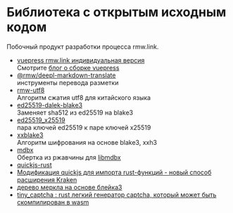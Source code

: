 # Библиотека с открытым исходным кодом

Побочный продукт разработки процесса rmw.link.

* [vuepress rmw.link индивидуальная версия](https://github.com/rmw-link/blog-vuepress2)  
  Смотрите [блог о сборке vuepress](/log/2020-11-29-vuepress.html)
* [@rmw/deepl-markdown-translate](https://www.npmjs.com/package/@rmw/deepl-markdown-translate)  
  инструменты перевода разметки
* [rmw-utf8](https://docs.rs/crate/rmw-utf8)  
  Алгоритм сжатия utf8 для китайского языка
* [ed25519-dalek-blake3](https://github.com/rmw-lib/ed25519_x25519)  
  Заменяет sha512 из ed25519 на blake3
* [ed25519_x25519](https://github.com/rmw-lib/ed25519_x25519)  
  пара ключей ed25519 к паре ключей x25519
* [xxblake3](https://docs.rs/crate/xxblake3)  
  Алгоритм шифрования на основе blake3, xxh3
* [mdbx](https://docs.rs/crate/mdbx)  
  Обертка из ржавчины для [libmdbx](https://github.com/erthink/libmdbx)
* [quickjs-rust](https://github.com/rmw-lib/quickjs-rust)
* [Модификация quickjs для импорта rust-функций - новый способ расширения Kraken](/log/2022-04-29-quickjs-rust.html)
* [дерево меркла на основе блейка3](/log/2022-06-02-blake3_merkle.html)
* [tiny_captcha : rust легкий генератор captcha, который может быть скомпилирован в wasm](/log/2022-06-24_tiny_captcha.html)